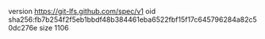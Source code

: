 version https://git-lfs.github.com/spec/v1
oid sha256:fb7b254f2f5eb1bbdf48b384461eba6522fbf15f17c645796284a82c50dc276e
size 1106
